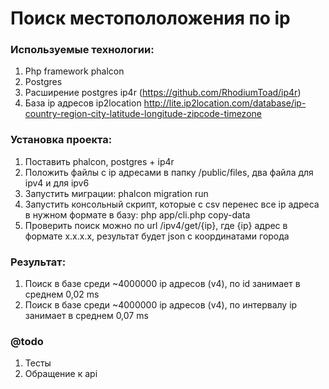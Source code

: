 # Поиск местопололожения по ip

### Используемые технологии:
1. Php framework phalcon
2. Postgres
3. Расширение postgres ip4r (https://github.com/RhodiumToad/ip4r)
4. База ip адресов ip2location http://lite.ip2location.com/database/ip-country-region-city-latitude-longitude-zipcode-timezone

### Установка проекта:
1. Поставить phalcon, postgres + ip4r
2. Положить файлы с ip адресами в папку /public/files, два файла для ipv4 и для ipv6
3. Запустить миграции: phalcon migration run
4. Запустить консольный скрипт, которые с csv перенес все ip адреса в нужном формате в базу: php app/cli.php copy-data
5. Проверить поиск можно по url /ipv4/get/{ip}, где {ip} адрес в формате x.x.x.x, результат будет json с координатами города

### Результат:
1. Поиск в базе среди ~4000000 ip адресов (v4), по id занимает в среднем 0,02 ms
2. Поиск в базе среди ~4000000 ip адресов (v4), по интервалу ip занимает в среднем 0,07 ms

### @todo
1. Тесты
2. Обращение к api 
